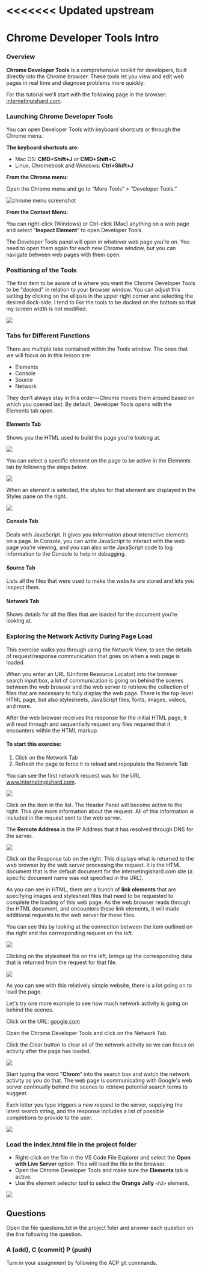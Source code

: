 <<<<<<< Updated upstream
=======
# Chrome Developer Tools Intro

### **Overview**

**Chrome Developer Tools** is a comprehensive toolkit for developers, built directly into the Chrome browser. These tools let you view and edit web pages in real time and diagnose problems more quickly.

For this tutorial we'll start with the following page in the browser: [internetingishard.com](https://www.internetingishard.com/).

### Launching Chrome Developer Tools

You can open Developer Tools with keyboard shortcuts or through the Chrome menu.

**The keyboard shortcuts are:**

* Mac OS: **CMD+Shift+J** or **CMD+Shift+C**
* Linux, Chromebook and Windows: **Ctrl+Shift+J**

**From the Chrome menu:**

Open the Chrome menu and go to “More Tools” &gt; “Developer Tools.”

![chrome menu screenshot](https://nira.com/wp-content/uploads/2020/03/Screen-Shot-2020-03-06-at-4.30.31-PM.png)

**From the Context Menu:**

You can right-click (Windows) or Ctrl-click (Mac) anything on a web page and select “**Inspect Element**” to open Developer Tools.

The Developer Tools panel will open in whatever web page you’re on. You need to open them again for each new Chrome window, but you can navigate between web pages with them open.

### Positioning of the Tools

The first item to be aware of is where you want the Chrome Developer Tools to be "docked" in relation to your browser window. You can adjust this setting by clicking on the ellipsis in the upper right corner and selecting the desired dock-side.  I tend to like the tools to be docked on the bottom so that my screen width is not modified.

![](https://raw.githubusercontent.com/hoc-labs/images/main/chrome-dev-tools-1.png)

### Tabs for Different Functions

There are multiple tabs contained within the Tools window. The ones that we will focus on in this lesson are:

* Elements
* Console
* Source
* Network

They don’t always stay in this order—Chrome moves them around based on which you opened last. By default, Developer Tools opens with the Elements tab open.

#### Elements Tab

Shows you the HTML used to build the page you’re looking at.

![](https://raw.githubusercontent.com/hoc-labs/images/main/chrome-dev-tools-2.png)



You can select a specific element on the page to be active in the Elements tab by following the steps below.

![](https://raw.githubusercontent.com/hoc-labs/images/main/chrom-dev-tools-3.png)

When an element is selected, the styles for that element are displayed in the Styles pane on the right.

![](https://raw.githubusercontent.com/hoc-labs/images/main/chrome-dev-tools-4.png)



#### Console Tab

Deals with JavaScript. It gives you information about interactive elements on a page. In Console, you can write JavaScript to interact with the web page you’re viewing, and you can also write JavaScript code to log information to the Console to help in debugging.

#### Source Tab

Lists all the files that were used to make the website are stored and lets you inspect them.

#### Network Tab

Shows details for all the files that are loaded for the document you’re looking at.

### 

### Exploring the Network Activity During Page Load

This exercise walks you through using the Network View, to see the details of request/response communication that goes on when a web page is loaded.

When you enter an URL (Uniform Resource Locator) into the browser search input box, a lot of communication is going on behind the scenes between the web browser and the web server to retrieve the collection of files that are necessary to fully display the web page. There is the top-level HTML page, but also stylesheets, JavaScript files, fonts, images, videos, and more.

After the web browser receives the response for the initial HTML page, it will read through and sequentially request any files required that it encounters within the HTML markup.

#### To start this exercise:

1. Click on the Network Tab
2. Refresh the page to force it to reload and repopulate the Network Tab

You can see the first network request was for the URL www.internetingishard.com.

![](https://raw.githubusercontent.com/hoc-labs/images/main/chrome-dev-tools-5.png)



Click on the item in the list. The Header Panel will become active to the right. This give more information about the request. All of this information is included in the request sent to the web server.

 The **Remote Address** is the IP Address that it has resolved through DNS for the server.

![](https://raw.githubusercontent.com/hoc-labs/images/main/chrome-dev-tools-6.png)



Click on the Response tab on the right. This displays what is returned to the web browser by the web server processing the request. It is the HTML document that is the default document for the internetingishard.com site (a specific document name was not specified in the URL).

As you can see in HTML, there are a bunch of **link elements** that are specifying images and stylesheet files that need to be requested to complete the loading of this web page. As the web browser reads through the HTML document, and encounters these link elements, it will made additional requests to the web server for these files.

You can see this by looking at the connection between the item outlined on the right and the corresponding request on the left.

![](https://raw.githubusercontent.com/hoc-labs/images/main/chrome-dev-tools-7.png)

Clicking on the stylesheet file on the left, brings up the corresponding data that is returned from the request for that file.

![](https://raw.githubusercontent.com/hoc-labs/images/main/chrome-dev-tools-8.png)

As you can see with this relatively simple website, there is a lot going on to load the page.

Let's try one more example to see how much network activity is going on behind the scenes.

Click on the URL: [google.com](http://www.google.com)

Open the Chrome Developer Tools and click on the Network Tab.

Click the Clear button to clear all of the network activity so we can focus on activity after the page has loaded.

![](https://raw.githubusercontent.com/hoc-labs/images/main/chrome-dev-tools-9.png)

Start typing the word "**Chrom**" into the search box and watch the network activity as you do that. The web page is communicating with Google's web server continually behind the scenes to retrieve potential search terms to suggest. 

Each letter you type triggers a new request to the server, supplying the latest search string, and the response includes a list of possible completions to provide to the user.

![](https://raw.githubusercontent.com/hoc-labs/images/main/chrome-dev-tools-10.png)


### Load the index.html file in the project folder
* Right-click on the file in the VS Code File Explorer and select the **Open with Live Server** option. This will load the file in the browser.
* Open the Chrome Developer Tools and make sure the **Elements** tab is active.
* Use the element selector tool to select the **Orange Jelly**  `<h2>` element.

![](https://raw.githubusercontent.com/hoc-labs/images/main/chrome-dev-tools-element-selector.png)

## Questions
Open the file questions.txt in the project foler and answer each question on the line following the question.

### A (add), C (commit) P (push)
Turn in your assignment by following the ACP git commands.
